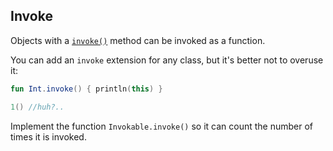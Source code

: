 ## Invoke

Objects with a [`invoke()`](https://kotlinlang.org/docs/reference/operator-overloading.html#invoke)
method can be invoked as a function.

You can add an `invoke` extension for any class, but it's better not to overuse it:

```kotlin
fun Int.invoke() { println(this) }

1() //huh?..
```

Implement the function `Invokable.invoke()` so it can count the number of times it is invoked.

